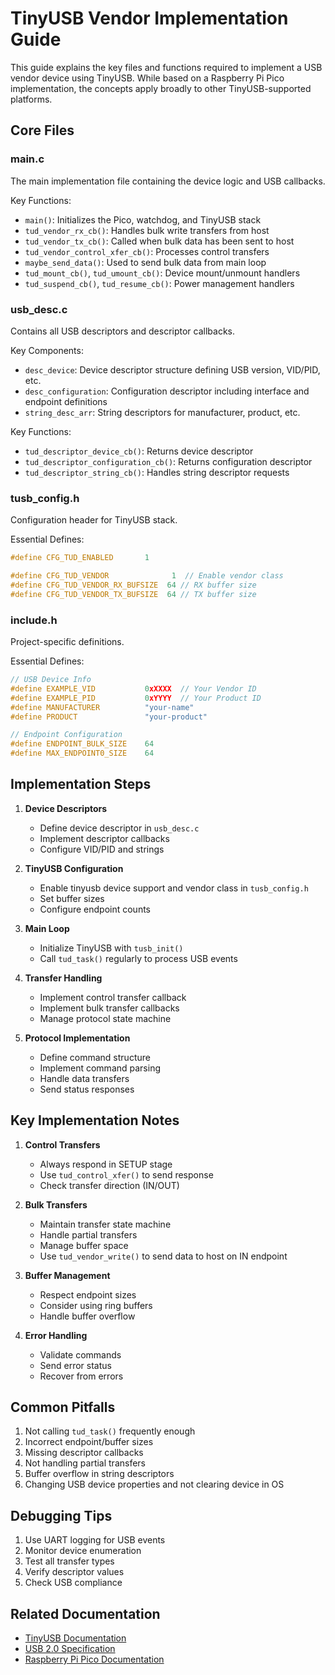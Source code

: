 # TinyUSB Vendor Implementation Guide

This guide explains the key files and functions required to implement a USB vendor device using TinyUSB. While based on a Raspberry Pi Pico implementation, the concepts apply broadly to other TinyUSB-supported platforms.

## Core Files

### main.c
The main implementation file containing the device logic and USB callbacks.

Key Functions:
- `main()`: Initializes the Pico, watchdog, and TinyUSB stack
- `tud_vendor_rx_cb()`: Handles bulk write transfers from host
- `tud_vendor_tx_cb()`: Called when bulk data has been sent to host
- `tud_vendor_control_xfer_cb()`: Processes control transfers
- `maybe_send_data()`: Used to send bulk data from main loop
- `tud_mount_cb()`, `tud_umount_cb()`: Device mount/unmount handlers
- `tud_suspend_cb()`, `tud_resume_cb()`: Power management handlers

### usb_desc.c 
Contains all USB descriptors and descriptor callbacks.

Key Components:
- `desc_device`: Device descriptor structure defining USB version, VID/PID, etc.
- `desc_configuration`: Configuration descriptor including interface and endpoint definitions
- `string_desc_arr`: String descriptors for manufacturer, product, etc.

Key Functions:
- `tud_descriptor_device_cb()`: Returns device descriptor
- `tud_descriptor_configuration_cb()`: Returns configuration descriptor
- `tud_descriptor_string_cb()`: Handles string descriptor requests

### tusb_config.h
Configuration header for TinyUSB stack.

Essential Defines:
```c
#define CFG_TUD_ENABLED       1

#define CFG_TUD_VENDOR              1  // Enable vendor class
#define CFG_TUD_VENDOR_RX_BUFSIZE  64 // RX buffer size
#define CFG_TUD_VENDOR_TX_BUFSIZE  64 // TX buffer size
```

### include.h
Project-specific definitions.

Essential Defines:
```c
// USB Device Info
#define EXAMPLE_VID           0xXXXX  // Your Vendor ID
#define EXAMPLE_PID           0xYYYY  // Your Product ID
#define MANUFACTURER          "your-name"
#define PRODUCT               "your-product"

// Endpoint Configuration
#define ENDPOINT_BULK_SIZE    64
#define MAX_ENDPOINT0_SIZE    64
```

## Implementation Steps

1. **Device Descriptors**
   - Define device descriptor in `usb_desc.c`
   - Implement descriptor callbacks
   - Configure VID/PID and strings

2. **TinyUSB Configuration**
   - Enable tinyusb device support and vendor class in `tusb_config.h`
   - Set buffer sizes
   - Configure endpoint counts

3. **Main Loop**
   - Initialize TinyUSB with `tusb_init()`
   - Call `tud_task()` regularly to process USB events

4. **Transfer Handling**
   - Implement control transfer callback
   - Implement bulk transfer callbacks
   - Manage protocol state machine

5. **Protocol Implementation**
   - Define command structure
   - Implement command parsing
   - Handle data transfers
   - Send status responses

## Key Implementation Notes

1. **Control Transfers**
   - Always respond in SETUP stage
   - Use `tud_control_xfer()` to send response
   - Check transfer direction (IN/OUT)

2. **Bulk Transfers**
   - Maintain transfer state machine
   - Handle partial transfers
   - Manage buffer space
   - Use `tud_vendor_write()` to send data to host on IN endpoint

3. **Buffer Management**
   - Respect endpoint sizes
   - Consider using ring buffers
   - Handle buffer overflow

4. **Error Handling**
   - Validate commands
   - Send error status
   - Recover from errors

## Common Pitfalls

1. Not calling `tud_task()` frequently enough
2. Incorrect endpoint/buffer sizes
3. Missing descriptor callbacks
4. Not handling partial transfers
5. Buffer overflow in string descriptors
6. Changing USB device properties and not clearing device in OS

## Debugging Tips

1. Use UART logging for USB events
2. Monitor device enumeration
3. Test all transfer types
4. Verify descriptor values
5. Check USB compliance

## Related Documentation

- [TinyUSB Documentation](https://docs.tinyusb.org)
- [USB 2.0 Specification](https://www.usb.org/document-library/usb-20-specification)
- [Raspberry Pi Pico Documentation](https://www.raspberrypi.com/documentation/pico-sdk)